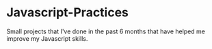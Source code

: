 # Javascript-Practices
Small projects that I've done in the past 6 months that have helped me improve my Javascript skills.
